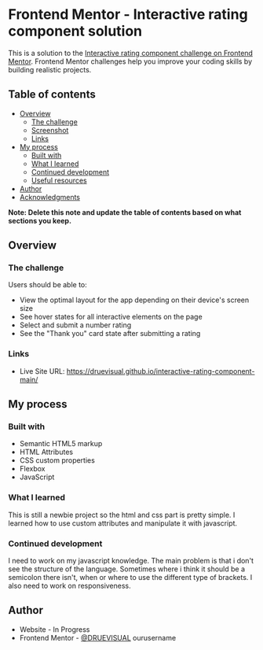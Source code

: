 # Frontend Mentor - Interactive rating component solution

This is a solution to the [Interactive rating component challenge on Frontend Mentor](https://www.frontendmentor.io/challenges/interactive-rating-component-koxpeBUmI). Frontend Mentor challenges help you improve your coding skills by building realistic projects. 

## Table of contents

- [Overview](#overview)
  - [The challenge](#the-challenge)
  - [Screenshot](#screenshot)
  - [Links](#links)
- [My process](#my-process)
  - [Built with](#built-with)
  - [What I learned](#what-i-learned)
  - [Continued development](#continued-development)
  - [Useful resources](#useful-resources)
- [Author](#author)
- [Acknowledgments](#acknowledgments)

**Note: Delete this note and update the table of contents based on what sections you keep.**

## Overview

### The challenge

Users should be able to:

- View the optimal layout for the app depending on their device's screen size
- See hover states for all interactive elements on the page
- Select and submit a number rating
- See the "Thank you" card state after submitting a rating

### Links

- Live Site URL: https://druevisual.github.io/interactive-rating-component-main/

## My process

### Built with

- Semantic HTML5 markup
- HTML Attributes
- CSS custom properties
- Flexbox
- JavaScript

### What I learned

This is still a newbie project so the html and css part is pretty simple. I learned how to use custom attributes and manipulate it with javascript.

### Continued development

I need to work on my javascript knowledge. The main problem is that i don't see the structure of the language. Sometimes where i think it should be a semicolon there isn't, when or where to use the different type of brackets. I also need to work on responsiveness.

## Author

- Website - In Progress
- Frontend Mentor - [@DRUEVISUAL](https://www.frontendmentor.io/profile/DRUEVISUAL)
ourusername

